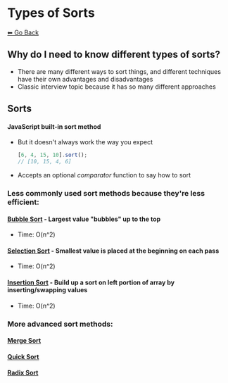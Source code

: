 # Types of Sorts
[⬅ Go Back](/sort.md)

## Why do I need to know different types of sorts?
- There are many different ways to sort things, and different techniques have their own advantages and disadvantages
- Classic interview topic because it has so many different approaches

## Sorts
#### JavaScript built-in sort method
- But it doesn't always work the way you expect
  ```js
  [6, 4, 15, 10].sort();
  // [10, 15, 4, 6]
  ```
- Accepts an optional *comparator* function to say how to sort

### Less commonly used sort methods because they're less efficient:
#### [Bubble Sort](/sort/bubble-sort.md) - Largest value "bubbles" up to the top
- Time: O(n^2)
#### [Selection Sort](/sort/selection-sort.md) - Smallest value is placed at the beginning on each pass
- Time: O(n^2)
#### [Insertion Sort](/sort/insertion-sort.md) - Build up a sort on left portion of array by inserting/swapping values
- Time: O(n^2)

### More advanced sort methods:
#### [Merge Sort](/sort/merge-sort.md)

#### [Quick Sort](/sort/quick-sort.md)

#### [Radix Sort](/sort/radix-sort.md)
